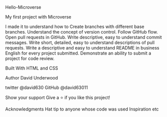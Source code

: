 Hello-Microverse

My first project with Microverse

I made it to understand how to
Create branches with different base branches.
Understand the concept of version control.
Follow GitHub flow.
Open pull requests in GitHub.
Write descriptive, easy to understand commit messages.
Write short, detailed, easy to understand descriptions of pull requests.
Write a descriptive and easy to understand README in business English for every project submitted.
Demonstrate an ability to submit a project for code review.

Built With HTML and CSS

Author David Underwood

twitter @david630
GitHub @david63011

Show your support
Give a ⭐️ if you like this project!

Acknowledgments
Hat tip to anyone whose code was used
Inspiration
etc


